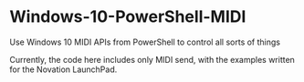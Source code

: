 # Windows-10-PowerShell-MIDI
Use Windows 10 MIDI APIs from PowerShell to control all sorts of things

Currently, the code here includes only MIDI send, with the examples written for the Novation LaunchPad.
